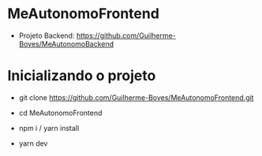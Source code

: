 # MeAutonomoFrontend

- Projeto Backend: https://github.com/Guilherme-Boves/MeAutonomoBackend


# Inicializando o projeto

- git clone https://github.com/Guilherme-Boves/MeAutonomoFrontend.git

- cd MeAutonomoFrontend

- npm i / yarn install

- yarn dev
